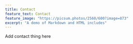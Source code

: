 ```yaml
---
title: Contact
feature_text: Contact
feature_image: "https://picsum.photos/2560/600?image=873"
excerpt: "A demo of Markdown and HTML includes"
---
```

Add contact thing here
